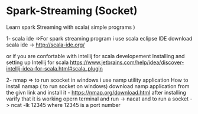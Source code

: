 # Spark-Streaming (Socket) 

 Learn spark Streaming with scala( simple programs )

1- scala ide
=>For spark streaming program i use scala eclipse IDE 
download scala ide -> http://scala-ide.org/

or if you are confortable with intellij for scala developement Installing and setting up Intellij for scala https://www.jetbrains.com/help/idea/discover-intellij-idea-for-scala.html#scala_plugin

2- nmap 
=> to run scocket in windows i use namp utility application
 How to install namap ( to run socket on windows)
 download namp application from the givn link and install it - https://nmap.org/download.html
 after installing varify that it is working opern terminal and run -> nacat 
 and to run a socket -> ncat -lk 12345 
 where 12345 is a port number